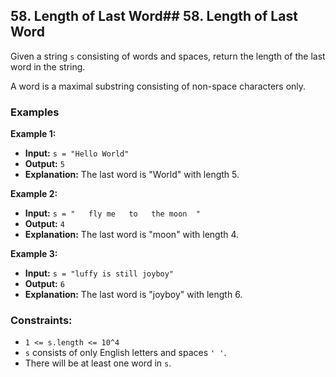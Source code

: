 ## 58. Length of Last Word## 58. Length of Last Word

Given a string `s` consisting of words and spaces, return the length of the last word in the string.

A word is a maximal substring consisting of non-space characters only.

### Examples

**Example 1:**

- **Input:** `s = "Hello World"`
- **Output:** `5`
- **Explanation:** The last word is "World" with length 5.

**Example 2:**

- **Input:** `s = "   fly me   to   the moon  "`
- **Output:** `4`
- **Explanation:** The last word is "moon" with length 4.

**Example 3:**

- **Input:** `s = "luffy is still joyboy"`
- **Output:** `6`
- **Explanation:** The last word is "joyboy" with length 6.

### Constraints:

- `1 <= s.length <= 10^4`
- `s` consists of only English letters and spaces `' '`.
- There will be at least one word in `s`.
